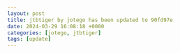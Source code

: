 ```yaml
---
layout: post
title: jtbtiger by jotego has been updated to 90fd97e
date: 2024-03-29 16:08:18 +0000
categories: [jotego, jtbtiger]
tags: [update]
---
```


